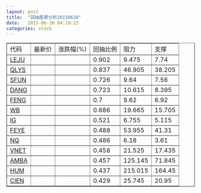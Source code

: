 ```yaml
---
layout: post
title:  "回抽股票分析20150630"
date:   2015-06-30 04:19:23
categories: stock
---
```

<script type="text/javascript">
var stockList = []
stockList.push('gb_leju');
stockList.push('gb_qlys');
stockList.push('gb_sfun');
stockList.push('gb_dang');
stockList.push('gb_feng');
stockList.push('gb_wb');
stockList.push('gb_ig');
stockList.push('gb_feye');
stockList.push('gb_nq');
stockList.push('gb_vnet');
stockList.push('gb_amba');
stockList.push('gb_hum');
stockList.push('gb_cien');
</script>
<table border="1">
 <tr>
 <td>代码</td>
 <td>最新价</td>
 <td>涨跌幅(%)</td>
 <td>回抽比例</td>
 <td>阻力</td>
 <td>支撑</td>
</tr>
  <tr id="leju">
  <td><a href="http://stock.finance.sina.com.cn/usstock/quotes/LEJU.html" target="_blank">LEJU</a></td><td></td><td></td><td>0.902</td><td>9.475</td><td>7.74</td></tr>
  <tr id="qlys">
  <td><a href="http://stock.finance.sina.com.cn/usstock/quotes/QLYS.html" target="_blank">QLYS</a></td><td></td><td></td><td>0.837</td><td>46.905</td><td>38.205</td></tr>
  <tr id="sfun">
  <td><a href="http://stock.finance.sina.com.cn/usstock/quotes/SFUN.html" target="_blank">SFUN</a></td><td></td><td></td><td>0.726</td><td>9.64</td><td>7.56</td></tr>
  <tr id="dang">
  <td><a href="http://stock.finance.sina.com.cn/usstock/quotes/DANG.html" target="_blank">DANG</a></td><td></td><td></td><td>0.723</td><td>10.615</td><td>8.395</td></tr>
  <tr id="feng">
  <td><a href="http://stock.finance.sina.com.cn/usstock/quotes/FENG.html" target="_blank">FENG</a></td><td></td><td></td><td>0.7</td><td>9.62</td><td>6.92</td></tr>
  <tr id="wb">
  <td><a href="http://stock.finance.sina.com.cn/usstock/quotes/WB.html" target="_blank">WB</a></td><td></td><td></td><td>0.686</td><td>19.665</td><td>15.705</td></tr>
  <tr id="ig">
  <td><a href="http://stock.finance.sina.com.cn/usstock/quotes/IG.html" target="_blank">IG</a></td><td></td><td></td><td>0.521</td><td>6.755</td><td>5.115</td></tr>
  <tr id="feye">
  <td><a href="http://stock.finance.sina.com.cn/usstock/quotes/FEYE.html" target="_blank">FEYE</a></td><td></td><td></td><td>0.488</td><td>53.955</td><td>41.31</td></tr>
  <tr id="nq">
  <td><a href="http://stock.finance.sina.com.cn/usstock/quotes/NQ.html" target="_blank">NQ</a></td><td></td><td></td><td>0.486</td><td>6.18</td><td>3.61</td></tr>
  <tr id="vnet">
  <td><a href="http://stock.finance.sina.com.cn/usstock/quotes/VNET.html" target="_blank">VNET</a></td><td></td><td></td><td>0.458</td><td>21.525</td><td>17.435</td></tr>
  <tr id="amba">
  <td><a href="http://stock.finance.sina.com.cn/usstock/quotes/AMBA.html" target="_blank">AMBA</a></td><td></td><td></td><td>0.457</td><td>125.145</td><td>71.845</td></tr>
  <tr id="hum">
  <td><a href="http://stock.finance.sina.com.cn/usstock/quotes/HUM.html" target="_blank">HUM</a></td><td></td><td></td><td>0.437</td><td>215.015</td><td>164.45</td></tr>
  <tr id="cien">
  <td><a href="http://stock.finance.sina.com.cn/usstock/quotes/CIEN.html" target="_blank">CIEN</a></td><td></td><td></td><td>0.429</td><td>25.745</td><td>20.95</td></tr>
</table>
